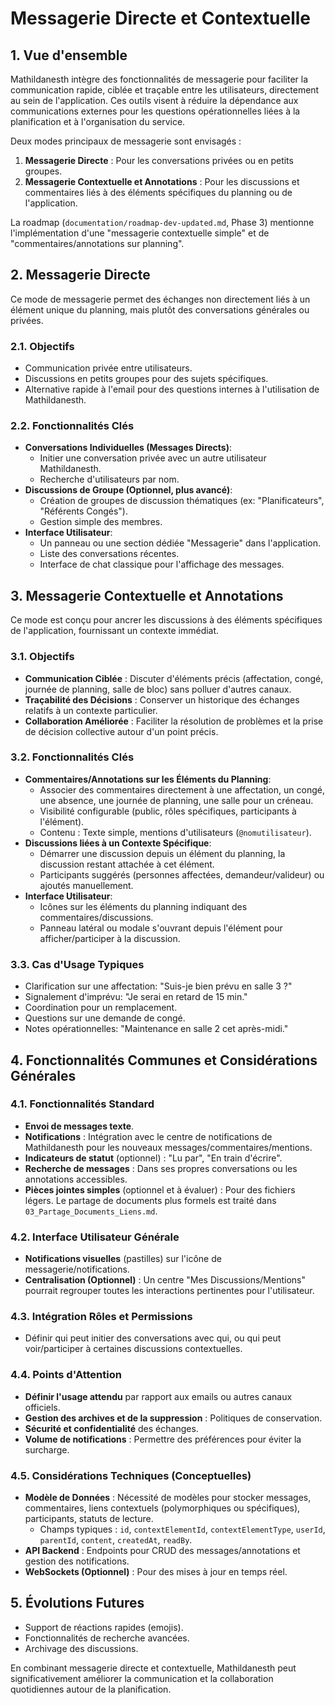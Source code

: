 # Messagerie Directe et Contextuelle

## 1. Vue d'ensemble

Mathildanesth intègre des fonctionnalités de messagerie pour faciliter la communication rapide, ciblée et traçable entre les utilisateurs, directement au sein de l'application. Ces outils visent à réduire la dépendance aux communications externes pour les questions opérationnelles liées à la planification et à l'organisation du service.

Deux modes principaux de messagerie sont envisagés :
1.  **Messagerie Directe** : Pour les conversations privées ou en petits groupes.
2.  **Messagerie Contextuelle et Annotations** : Pour les discussions et commentaires liés à des éléments spécifiques du planning ou de l'application.

La roadmap (`documentation/roadmap-dev-updated.md`, Phase 3) mentionne l'implémentation d'une "messagerie contextuelle simple" et de "commentaires/annotations sur planning".

## 2. Messagerie Directe

Ce mode de messagerie permet des échanges non directement liés à un élément unique du planning, mais plutôt des conversations générales ou privées.

### 2.1. Objectifs
- Communication privée entre utilisateurs.
- Discussions en petits groupes pour des sujets spécifiques.
- Alternative rapide à l'email pour des questions internes à l'utilisation de Mathildanesth.

### 2.2. Fonctionnalités Clés
- **Conversations Individuelles (Messages Directs)**:
    - Initier une conversation privée avec un autre utilisateur Mathildanesth.
    - Recherche d'utilisateurs par nom.
- **Discussions de Groupe (Optionnel, plus avancé)**:
    - Création de groupes de discussion thématiques (ex: "Planificateurs", "Référents Congés").
    - Gestion simple des membres.
- **Interface Utilisateur**:
    - Un panneau ou une section dédiée "Messagerie" dans l'application.
    - Liste des conversations récentes.
    - Interface de chat classique pour l'affichage des messages.

## 3. Messagerie Contextuelle et Annotations

Ce mode est conçu pour ancrer les discussions à des éléments spécifiques de l'application, fournissant un contexte immédiat.

### 3.1. Objectifs
- **Communication Ciblée** : Discuter d'éléments précis (affectation, congé, journée de planning, salle de bloc) sans polluer d'autres canaux.
- **Traçabilité des Décisions** : Conserver un historique des échanges relatifs à un contexte particulier.
- **Collaboration Améliorée** : Faciliter la résolution de problèmes et la prise de décision collective autour d'un point précis.

### 3.2. Fonctionnalités Clés
- **Commentaires/Annotations sur les Éléments du Planning**:
    - Associer des commentaires directement à une affectation, un congé, une absence, une journée de planning, une salle pour un créneau.
    - Visibilité configurable (public, rôles spécifiques, participants à l'élément).
    - Contenu : Texte simple, mentions d'utilisateurs (`@nomutilisateur`).
- **Discussions liées à un Contexte Spécifique**:
    - Démarrer une discussion depuis un élément du planning, la discussion restant attachée à cet élément.
    - Participants suggérés (personnes affectées, demandeur/valideur) ou ajoutés manuellement.
- **Interface Utilisateur**:
    - Icônes sur les éléments du planning indiquant des commentaires/discussions.
    - Panneau latéral ou modale s'ouvrant depuis l'élément pour afficher/participer à la discussion.

### 3.3. Cas d'Usage Typiques
- Clarification sur une affectation: "Suis-je bien prévu en salle 3 ?"
- Signalement d'imprévu: "Je serai en retard de 15 min."
- Coordination pour un remplacement.
- Questions sur une demande de congé.
- Notes opérationnelles: "Maintenance en salle 2 cet après-midi."

## 4. Fonctionnalités Communes et Considérations Générales

### 4.1. Fonctionnalités Standard
- **Envoi de messages texte**.
- **Notifications** : Intégration avec le centre de notifications de Mathildanesth pour les nouveaux messages/commentaires/mentions.
- **Indicateurs de statut** (optionnel) : "Lu par", "En train d'écrire".
- **Recherche de messages** : Dans ses propres conversations ou les annotations accessibles.
- **Pièces jointes simples** (optionnel et à évaluer) : Pour des fichiers légers. Le partage de documents plus formels est traité dans `03_Partage_Documents_Liens.md`.

### 4.2. Interface Utilisateur Générale
- **Notifications visuelles** (pastilles) sur l'icône de messagerie/notifications.
- **Centralisation (Optionnel)** : Un centre "Mes Discussions/Mentions" pourrait regrouper toutes les interactions pertinentes pour l'utilisateur.

### 4.3. Intégration Rôles et Permissions
- Définir qui peut initier des conversations avec qui, ou qui peut voir/participer à certaines discussions contextuelles.

### 4.4. Points d'Attention
- **Définir l'usage attendu** par rapport aux emails ou autres canaux officiels.
- **Gestion des archives et de la suppression** : Politiques de conservation.
- **Sécurité et confidentialité** des échanges.
- **Volume de notifications** : Permettre des préférences pour éviter la surcharge.

### 4.5. Considérations Techniques (Conceptuelles)
- **Modèle de Données** : Nécessité de modèles pour stocker messages, commentaires, liens contextuels (polymorphiques ou spécifiques), participants, statuts de lecture.
    - Champs typiques : `id`, `contextElementId`, `contextElementType`, `userId`, `parentId`, `content`, `createdAt`, `readBy`.
- **API Backend** : Endpoints pour CRUD des messages/annotations et gestion des notifications.
- **WebSockets (Optionnel)** : Pour des mises à jour en temps réel.

## 5. Évolutions Futures

- Support de réactions rapides (emojis).
- Fonctionnalités de recherche avancées.
- Archivage des discussions.

En combinant messagerie directe et contextuelle, Mathildanesth peut significativement améliorer la communication et la collaboration quotidiennes autour de la planification. 
